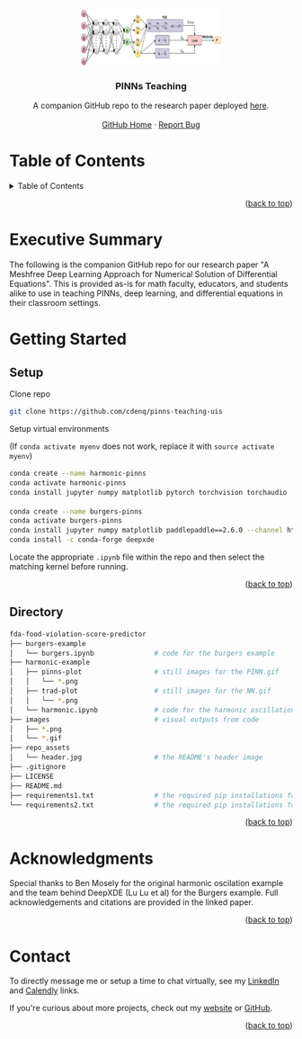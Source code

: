 <!-- Back to top -->
<a name="readme-top"></a>

<!-- PROJECT LOGO -->
<br />
<div align="center">
  <a href="_">
    <img src="repo_assets/header.png" alt="Logo" width="250" height="100">
  </a>

  <h3 align="center">PINNs Teaching</h3>

  <p align="center">
    A companion GitHub repo to the research paper deployed <a href="https://cdenq-fda-food-violation-score-predictor-app-bimc4d.streamlit.app/">here</a>.
    <br>
    <br>
    <a href="https://github.com/cdenq/">GitHub Home</a>
    ·
    <a href="https://github.com/cdenq/pinns-teaching-uis/issues">Report Bug </a>
  </p>
</div>

<!-- Table of Contents -->
# Table of Contents
<details>
  <summary>Table of Contents</summary>
  <ol>
    <li>
      <a href="#exe-sum">Executive Summary</a>
    </li>
    <li>
      <a href="#started">Getting Started</a>
      <ul>
        <li><a href="#started-setup">Setup</a></li>
        <li><a href="#started-directory">Directory</a></li>
      </ul>
    </li>
    <li>
      <a href="#ack">Acknowledgements</a>
    </li>
    <li><a href="#contact">Contact</a></li>
  </ol>
</details>

<p align="right">(<a href="#readme-top">back to top</a>)</p>

<!-- ABOUT THE PROJECT -->
<a name="exe-sum"></a>
# Executive Summary

The following is the companion GitHub repo for our research paper "A Meshfree Deep Learning Approach for Numerical Solution of Differential Equations". This is provided as-is for math faculty, educators, and students alike to use in teaching PINNs, deep learning, and differential equations in their classroom settings.

<!-- ABOUT THE PROJECT -->
<a name="started"></a>
# Getting Started

<a name="started-setup"></a>
## Setup

Clone repo
```sh
git clone https://github.com/cdenq/pinns-teaching-uis
```

Setup virtual environments

(If `conda activate myenv` does not work, replace it with `source activate myenv`)

```sh
conda create --name harmonic-pinns
conda activate harmonic-pinns
conda install jupyter numpy matplotlib pytorch torchvision torchaudio -c pytorch

conda create --name burgers-pinns
conda activate burgers-pinns
conda install jupyter numpy matplotlib paddlepaddle==2.6.0 --channel https://mirrors.tuna.tsinghua.edu.cn/anaconda/cloud/Paddle/
conda install -c conda-forge deepxde
```

Locate the appropriate `.ipynb` file within the repo and then select the matching kernel before running.

<p align="right">(<a href="#readme-top">back to top</a>)</p>

<a name="started-directory"></a>
## Directory

```bash
fda-food-violation-score-predictor
├── burgers-example
│   └── burgers.ipynb               # code for the burgers example
├── harmonic-example
│   ├── pinns-plot                  # still images for the PINN.gif
│   │   └── *.png
│   ├── trad-plot                   # still images for the NN.gif
│   │   └── *.png
│   └── harmonic.ipynb              # code for the harmonic oscillation example
├── images                          # visual outputs from code
│   ├── *.png    
│   └── *.gif                        
├── repo_assets
│   └── header.jpg                  # the README's header image
├── .gitignore
├── LICENSE
├── README.md
├── requirements1.txt               # the required pip installations for the harmonic oscillation venv
└── requirements2.txt               # the required pip installations for the burgers venv
```

<p align="right">(<a href="#readme-top">back to top</a>)</p>

<!-- ACKNOWLEDGEMENTS -->
<a name="ack"></a>
# Acknowledgments
Special thanks to Ben Mosely for the original harmonic oscilation example and the team behind DeepXDE (Lu Lu et al) for the Burgers example. Full acknowledgements and citations are provided in the linked paper. 

<p align="right">(<a href="#readme-top">back to top</a>)</p>

<!-- CONTACT -->
<a name="contact"></a>
# Contact

To directly message me or setup a time to chat virtually, see my [LinkedIn](https://www.linkedin.com/in/christopherdenq/) and [Calendly](https://calendly.com/christopherkd/coffee-chats) links.

If you're curious about more projects, check out my [website](https://cdenq.github.io/) or [GitHub](https://github.com/cdenq).

<p align="right">(<a href="#readme-top">back to top</a>)</p>